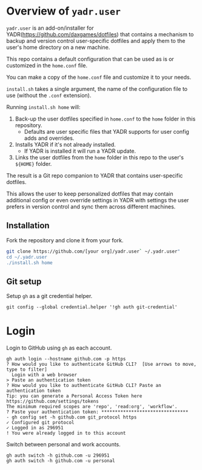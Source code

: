 # Overview of `yadr.user`

`yadr.user` is an add-on/installer for YADR(https://github.com/daxgames/dotfiles) that contains a mechanism to backup and 
version control user-specific dotfiles and apply them to the user's home directory on a new machine.

This repo contains a default configuration that can be used as is or customized in the `home.conf` file.

You can make a copy of the `home.conf` file and customize it to your needs.

`install.sh` takes a single argument, the name of the configuration file to use (without the `.conf` extension).

Running `install.sh home` will:

1. Back-up the user dotfiles specified in `home.conf` to the `home` folder in this repository.
    - Defaults are user specific files that YADR supports for user config adds and overrides.
2. Installs YADR if it's not already installed.
    - If YADR is installed it will run a YADR update.
3. Links the user dotfiles from the `home` folder in this repo to the user's `${HOME}` folder.

The result is a Git repo companion to YADR that contains user-specific dotfiles.

This allows the user to keep personalized dotfiles that may contain additional config
or even override settings in YADR with settings the user prefers in version control
and sync them across different machines.

## Installation

Fork the repository and clone it from your fork.

```bash
git clone https://github.com/[your org]/yadr.user` ~/.yadr.user"
cd ~/.yadr.user
./install.sh home
```

## Git setup

Setup `gh` as a git credential helper.

```
git config --global credential.helper '!gh auth git-credential'
```

# Login

Login to GitHub using `gh` as each account.

```
gh auth login --hostname github.com -p https
? How would you like to authenticate GitHub CLI?  [Use arrows to move, type to filter]
  Login with a web browser
> Paste an authentication token
? How would you like to authenticate GitHub CLI? Paste an authentication token
Tip: you can generate a Personal Access Token here https://github.com/settings/tokens
The minimum required scopes are 'repo', 'read:org', 'workflow'.
? Paste your authentication token: ********************************
- gh config set -h github.com git_protocol https
✓ Configured git protocol
✓ Logged in as 296951
! You were already logged in to this account
```

Switch between personal and work accounts.

```
gh auth switch -h github.com -u 296951
gh auth switch -h github.com -u personal
```
